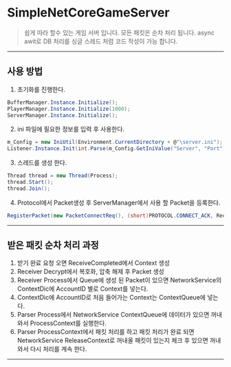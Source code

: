# SimpleNetCoreGameServer

> 쉽게 따라 할수 있는 게임 서버 입니다.
> 모든 패킷은 순차 처리 됩니다.
> async awit로 DB 처리를 싱글 스레드 처럼 코드 작성이 가능 합니다.

------------

## 사용 방법

1. 초기화를 진행한다.
```C#
BufferManager.Instance.Initialize();
PlayerManager.Instance.Initialize(1000);
ServerManager.Instance.Initialize();
```

2. ini 파일에 필요한 정보를 입력 후 사용한다.
```C#
m_Config = new IniUtil(Environment.CurrentDirectory + @"\server.ini");
Listener.Instance.Init(int.Parse(m_Config.GetIniValue("Server", "Port")));
```

3. 스레드를 생성 한다.
```C#
Thread thread = new Thread(Process);
thread.Start();
thread.Join();
```

4. Protocol에서 Packet생성 후  ServerManager에서 사용 할 Packet을 등록한다.
```C#
RegisterPacket(new PacketConnectReq(), (short)PROTOCOL.CONNECT_ACK, RecvConnectReq);
```
------------

## 받은 패킷 순차 처리 과정

1. 받기 완료 요청 오면 ReceiveCompleted에서 Context 생성
2. Receiver Decrypt에서 복호화, 압축 해제 후 Packet 생성
3. Receiver Process에서 Queue에 생성 된 Packet이 있으면 NetworkService의 ContextDic에 AccountID 별로 Context를 넣는다.
4. ContextDic에 AccountID로 처음 들어가는 Context는 ContextQueue에 넣는다.
5. Parser Process에서 NetworkService ContextQueue에 데이터가 있으면 꺼내와서 ProcessContext를 실행한다.
6. Parser ProcessContext에서 패킷 처리를 하고 패킷 처리가 완료 되면 NetworkService ReleaseContext로 꺼내올 패킷이 있는지 체크 후 있으면 꺼내와서 다시 처리를 계속 한다.

------------
